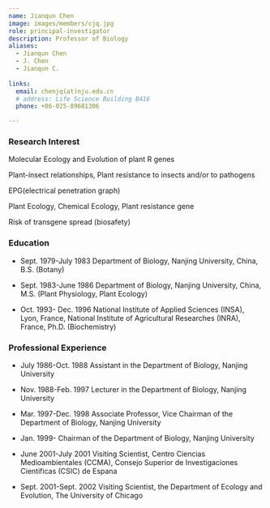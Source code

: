 ```yaml
---
name: Jianqun Chen
image: images/members/cjq.jpg
role: principal-investigator
description: Professor of Biology
aliases:
  - Jianqun Chen
  - J. Chen
  - Jianqun C.
  
links:
  email: chenjq(at)nju.edu.cn
  # address: Life Science Building B416
  phone: +86-025-89681306

---
```


### Research Interest


Molecular Ecology and Evolution of plant R genes

Plant-insect relationships, Plant resistance to insects and/or to pathogens

EPG(electrical penetration graph)

Plant Ecology, Chemical Ecology, Plant resistance gene

Risk of transgene spread (biosafety)

### Education



- Sept. 1979-July 1983    Department of Biology, Nanjing University, China, B.S. (Botany)

- Sept. 1983-June 1986	  Department of Biology, Nanjing University, China, M.S. (Plant Physiology, Plant Ecology)

- Oct. 1993- Dec. 1996	  National Institute of Applied Sciences (INSA), Lyon, France, National Institute of Agricultural Researches (INRA), France, Ph.D. (Biochemistry)     


### Professional Experience


- July 1986-Oct. 1988	  Assistant in the Department of Biology, Nanjing University

- Nov. 1988-Feb. 1997	  Lecturer in the Department of Biology, Nanjing University

- Mar. 1997-Dec. 1998	  Associate Professor, Vice Chairman of the Department of Biology, Nanjing University

- Jan. 1999- 	  Chairman of the Department of Biology, Nanjing University

- June 2001-July 2001	  Visiting Scientist, Centro Ciencias Medioambientales (CCMA), Consejo Superior de Investigaciones Cientificas (CSIC) de Espana

- Sept. 2001-Sept. 2002	Visiting Scientist, the Department of Ecology and Evolution, The University of Chicago
